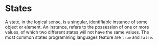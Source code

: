 # States

A state, in the logical sense, is a singular, identifiable instance of some object or element. An instance, refers to the possession of one or more values, of which two different states will not have the same values. The most common states programming languages feature are `true` and `false`.